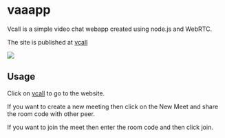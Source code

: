 # vaaapp
Vcall is a simple video chat webapp created using node.js and WebRTC.

The site is published at [vcall](https://m-vineetha.github.io/vcall/)

![](https://user-images.githubusercontent.com/85978861/125434664-1511bc89-4b6c-43d1-a810-58ccfd3181cc.JPG)

## Usage
Click on [vcall](https://m-vineetha.github.io/vcall/) to go to the website.

If you want to create a new meeting then click on the New Meet and share the room code with other peer.

If you want to join the meet then enter the room code and then click join.
